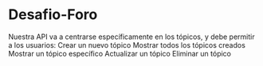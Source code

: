 # Desafio-Foro
Nuestra API va a centrarse específicamente en los tópicos, y debe permitir a los usuarios:      Crear un nuevo tópico      Mostrar todos los tópicos creados      Mostrar un tópico específico      Actualizar un tópico      Eliminar un tópico    
